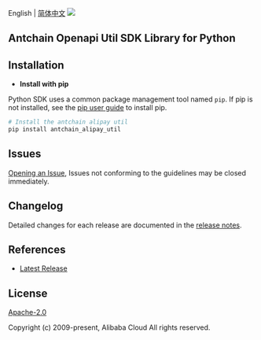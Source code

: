 English | [简体中文](README-CN.md)
![](https://aliyunsdk-pages.alicdn.com/icons/AlibabaCloud.svg)

## Antchain Openapi Util SDK Library for Python

## Installation
- **Install with pip**

Python SDK uses a common package management tool named `pip`. If pip is not installed, see the [pip user guide](https://pip.pypa.io/en/stable/installing/?spm=5176.doc53090.2.7.zHDiNV "pip User Guide") to install pip.

```bash
# Install the antchain alipay util
pip install antchain_alipay_util
```

## Issues
[Opening an Issue](https://github.com/aliyun/alipaycloud/issues/new), Issues not conforming to the guidelines may be closed immediately.

## Changelog
Detailed changes for each release are documented in the [release notes](./ChangeLog.md).

## References
* [Latest Release](https://github.com/aliyun/alipaycloud)

## License
[Apache-2.0](http://www.apache.org/licenses/LICENSE-2.0)

Copyright (c) 2009-present, Alibaba Cloud All rights reserved.